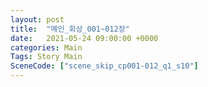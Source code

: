 ```yaml
---
layout: post
title:  "메인_회상_001~012장"
date:   2021-05-24 09:00:00 +0000
categories: Main
Tags: Story Main
SceneCode: ["scene_skip_cp001-012_q1_s10"]
---
```

